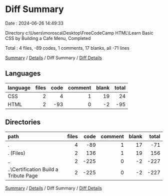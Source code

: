 # Diff Summary

Date : 2024-06-26 14:49:33

Directory c:\\Users\\morosca\\Desktop\\FreeCodeCamp HTML\\Learn Basic CSS by Building a Cafe Menu, Completed

Total : 4 files,  -89 codes, 1 comments, 17 blanks, all -71 lines

[Summary](results.md) / [Details](details.md) / Diff Summary / [Diff Details](diff-details.md)

## Languages
| language | files | code | comment | blank | total |
| :--- | ---: | ---: | ---: | ---: | ---: |
| CSS | 2 | 4 | 1 | 19 | 24 |
| HTML | 2 | -93 | 0 | -2 | -95 |

## Directories
| path | files | code | comment | blank | total |
| :--- | ---: | ---: | ---: | ---: | ---: |
| . | 4 | -89 | 1 | 17 | -71 |
| . (Files) | 2 | 136 | 1 | 19 | 156 |
| .. | 2 | -225 | 0 | -2 | -227 |
| ..\\Certification Build a Tribute Page | 2 | -225 | 0 | -2 | -227 |

[Summary](results.md) / [Details](details.md) / Diff Summary / [Diff Details](diff-details.md)
